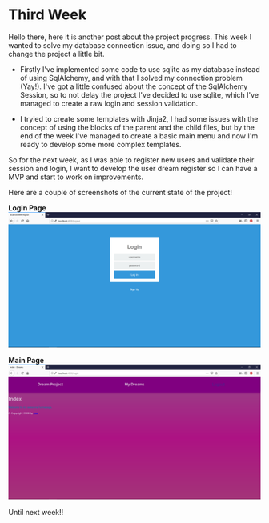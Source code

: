 # Third Week

Hello there, here it is another post about the project progress. This week I wanted to solve my database connection issue, and doing so I had to change the project a little bit.

- Firstly I've implemented some code to use sqlite as my database instead of using SqlAlchemy, and with that I solved my connection problem (Yay!). I've got a little confused about the concept of the SqlAlchemy Session, so to not delay the project I've decided to use sqlite, which I've managed to create a raw login and session validation.

- I tryied to create some templates with Jinja2, I had some issues with the concept of using the blocks of the parent and the child files, but by the end of the week I've managed to create a basic main menu and now I'm ready to develop some more complex templates.

So for the next week, as I was able to register new users and validate their session and login, I want to develop the user dream register so I can have a MVP and start to work on improvements.

Here are a couple of screenshots of the current state of the project!

**Login Page**
![Login page](/images/login.PNG)

**Main Page**
![Main Page](/images/main.PNG)

Until next week!!
